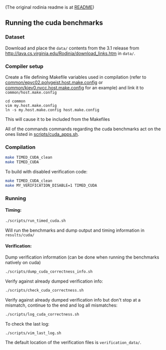
(The original rodinia readme is at [README](README))

## Running the cuda benchmarks

### Dataset
Download and place the `data/` contents from the 3.1 release from
http://lava.cs.virginia.edu/Rodinia/download_links.htm in `data/`.

### Compiler setup
Create a file defining Makefile variables used in compilation (refer to [common/epyc02.polygeist.host.make.config](common/epyc02.polygeist.host.make.config) or [common/kiev0.nvcc.host.make.config](common/kiev0.nvcc.host.make.config) for an example) and link it to `common/host.make.config`
```
cd common
vim my.host.make.config
ln -s my.host.make.config host.make.config
```

This will cause it to be included from the Makefiles

All of the commands commands regarding the cuda benchmarks act on the ones listed in [scripts/cuda_apps.sh](scripts/cuda_apps.sh).

### Compilation
```sh
make TIMED_CUDA_clean
make TIMED_CUDA
```

To build with disabled verification code:
```sh
make TIMED_CUDA_clean
make MY_VERIFICATION_DISABLE=1 TIMED_CUDA
```


### Running
#### Timing:
```sh
./scripts/run_timed_cuda.sh
```
Will run the benchmarks and dump output and timing information in `results/cuda/`

#### Verification:
Dump verification information (can be done when running the benchmarks natively on cuda)
```sh
./scripts/dump_cuda_correctness_info.sh
```

Verify against already dumped verification info:
```sh
./scripts/check_cuda_correctness.sh
```

Verify against already dumped verification info but don't stop at a mismatch, continue to the end and log all mismatches:
```sh
./scripts/log_cuda_correctness.sh
```

To check the last log:
```sh
./scripts/vim_last_log.sh
```

The default location of the verification files is `verification_data/`.
